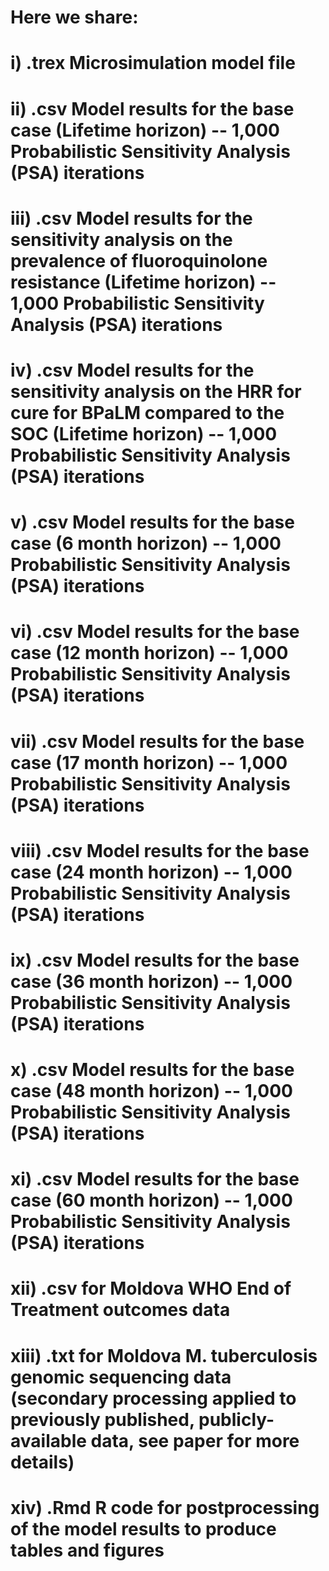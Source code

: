 # Here we share: 
#    i) .trex Microsimulation model file
#    ii) .csv Model results for the base case (Lifetime horizon) -- 1,000 Probabilistic Sensitivity Analysis (PSA) iterations
#    iii) .csv Model results for the sensitivity analysis on the prevalence of fluoroquinolone resistance (Lifetime horizon) -- 1,000 Probabilistic Sensitivity Analysis (PSA) iterations 
#    iv) .csv Model results for the sensitivity analysis on the HRR for cure for BPaLM compared to the SOC (Lifetime horizon) -- 1,000 Probabilistic Sensitivity Analysis (PSA) iterations 
#    v) .csv Model results for the base case (6 month horizon) -- 1,000 Probabilistic Sensitivity Analysis (PSA) iterations
#    vi) .csv Model results for the base case (12 month horizon) -- 1,000 Probabilistic Sensitivity Analysis (PSA) iterations
#    vii) .csv Model results for the base case (17 month horizon) -- 1,000 Probabilistic Sensitivity Analysis (PSA) iterations
#    viii) .csv Model results for the base case (24 month horizon) -- 1,000 Probabilistic Sensitivity Analysis (PSA) iterations
#    ix) .csv Model results for the base case (36 month horizon) -- 1,000 Probabilistic Sensitivity Analysis (PSA) iterations
#    x) .csv Model results for the base case (48 month horizon) -- 1,000 Probabilistic Sensitivity Analysis (PSA) iterations
#    xi) .csv Model results for the base case (60 month horizon) -- 1,000 Probabilistic Sensitivity Analysis (PSA) iterations
#    xii) .csv for Moldova WHO End of Treatment outcomes data 
#    xiii) .txt for Moldova M. tuberculosis genomic sequencing data (secondary processing applied to previously published, publicly-available data, see paper for more details)
#    xiv) .Rmd R code for postprocessing of the model results to produce tables and figures 

